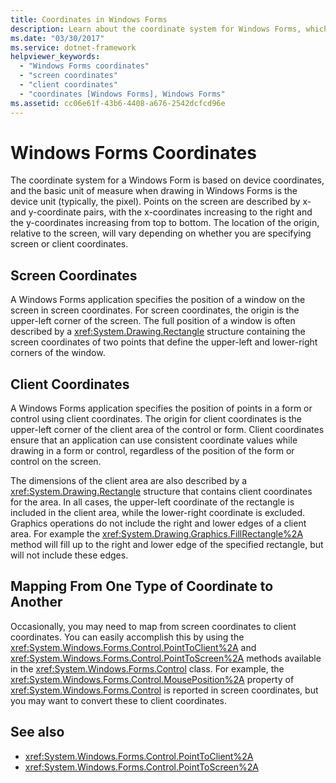 ```yaml
---
title: Coordinates in Windows Forms
description: Learn about the coordinate system for Windows Forms, which is based on device coordinates and drawing in pixel units.
ms.date: "03/30/2017"
ms.service: dotnet-framework
helpviewer_keywords: 
  - "Windows Forms coordinates"
  - "screen coordinates"
  - "client coordinates"
  - "coordinates [Windows Forms], Windows Forms"
ms.assetid: cc06e61f-43b6-4408-a676-2542dcfcd96e
---
```

# Windows Forms Coordinates

The coordinate system for a Windows Form is based on device coordinates, and the basic unit of measure when drawing in Windows Forms is the device unit (typically, the pixel). Points on the screen are described by x- and y-coordinate pairs, with the x-coordinates increasing to the right and the y-coordinates increasing from top to bottom. The location of the origin, relative to the screen, will vary depending on whether you are specifying screen or client coordinates.

## Screen Coordinates

A Windows Forms application specifies the position of a window on the screen in screen coordinates. For screen coordinates, the origin is the upper-left corner of the screen. The full position of a window is often described by a <xref:System.Drawing.Rectangle> structure containing the screen coordinates of two points that define the upper-left and lower-right corners of the window.

## Client Coordinates

A Windows Forms application specifies the position of points in a form or control using client coordinates. The origin for client coordinates is the upper-left corner of the client area of the control or form. Client coordinates ensure that an application can use consistent coordinate values while drawing in a form or control, regardless of the position of the form or control on the screen.

The dimensions of the client area are also described by a <xref:System.Drawing.Rectangle> structure that contains client coordinates for the area. In all cases, the upper-left coordinate of the rectangle is included in the client area, while the lower-right coordinate is excluded. Graphics operations do not include the right and lower edges of a client area. For example the <xref:System.Drawing.Graphics.FillRectangle%2A> method will fill up to the right and lower edge of the specified rectangle, but will not include these edges.

## Mapping From One Type of Coordinate to Another

Occasionally, you may need to map from screen coordinates to client coordinates. You can easily accomplish this by using the <xref:System.Windows.Forms.Control.PointToClient%2A> and <xref:System.Windows.Forms.Control.PointToScreen%2A> methods available in the <xref:System.Windows.Forms.Control> class. For example, the <xref:System.Windows.Forms.Control.MousePosition%2A> property of <xref:System.Windows.Forms.Control> is reported in screen coordinates, but you may want to convert these to client coordinates.

## See also

- <xref:System.Windows.Forms.Control.PointToClient%2A>
- <xref:System.Windows.Forms.Control.PointToScreen%2A>
